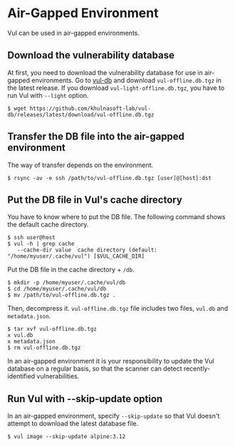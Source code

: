 # Air-Gapped Environment

Vul can be used in air-gapped environments.

## Download the vulnerability database
At first, you need to download the vulnerability database for use in air-gapped environments.
Go to [vul-db][vul-db] and download `vul-offline.db.tgz` in the latest release.
If you download `vul-light-offline.db.tgz`, you have to run Vul with `--light` option.

```
$ wget https://github.com/khulnasoft-lab/vul-db/releases/latest/download/vul-offline.db.tgz
```

## Transfer the DB file into the air-gapped environment
The way of transfer depends on the environment.

```
$ rsync -av -e ssh /path/to/vul-offline.db.tgz [user]@[host]:dst
```

## Put the DB file in Vul's cache directory
You have to know where to put the DB file. The following command shows the default cache directory.

```
$ ssh user@host
$ vul -h | grep cache
   --cache-dir value  cache directory (default: "/home/myuser/.cache/vul") [$VUL_CACHE_DIR]
```

Put the DB file in the cache directory + `/db`.

```
$ mkdir -p /home/myuser/.cache/vul/db
$ cd /home/myuser/.cache/vul/db
$ mv /path/to/vul-offline.db.tgz .
```

Then, decompress it.
`vul-offline.db.tgz` file includes two files, `vul.db` and `metadata.json`.

```
$ tar xvf vul-offline.db.tgz
x vul.db
x metadata.json
$ rm vul-offline.db.tgz
```

In an air-gapped environment it is your responsibility to update the Vul database on a regular basis, so that the scanner can detect recently-identified vulnerabilities. 

## Run Vul with --skip-update option
In an air-gapped environment, specify `--skip-update` so that Vul doesn't attempt to download the latest database file.

```
$ vul image --skip-update alpine:3.12
```

[vul-db]: https://github.com/khulnasoft-lab/vul-db/releases
